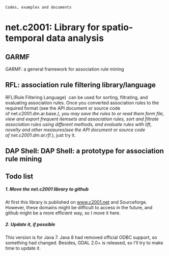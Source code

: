     Codes, examples and documents
net.c2001: Library for spatio-temporal data analysis
===========
GARMF
-----------
GARMF: a general framework for association rule mining  

RFL: association rule filtering library/language
-----------
RFL(Rule Filtering Language)  can be used for sorting, filtrating, and evaluating association rules. Once you converted association rules to the required format (see the API document or source code of net.c2001.dm.ar.base.*), you may save the rules to or read them form file, view and export frequent itemsets and association rules, sort and filtrate association rules using different methods, and evaluate rules with lift, novelty and other measures(see the API document or source code of net.c2001.dm.ar.rfl.*), just try it.

DAP Shell: DAP Shell: a prototype for association rule mining
-----------


Todo list
-----------
##### 1. Move the net.c2001 library to github
At first this library is published on www.c2001.net and Sourceforge. However, these domains might be difficult to access in the future, and github might be a more efficient way, so I move it here.
##### 2. Update it, if possible
This version is for Java 7. Java 8 had removed official ODBC support, so something had changed. Besides, GDAL 2.0+ is released, so I'll try to make time to update it.

